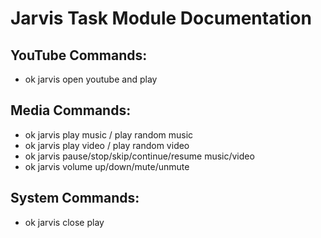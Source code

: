 # Jarvis Task Module Documentation

## YouTube Commands:
- ok jarvis open youtube and play <keyword>

## Media Commands:
- ok jarvis play music / play random music
- ok jarvis play video / play random video
- ok jarvis pause/stop/skip/continue/resume music/video
- ok jarvis volume up/down/mute/unmute

## System Commands:
- ok jarvis close play
